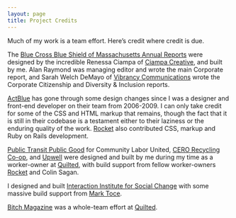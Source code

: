 ```yaml
---
layout: page
title: Project Credits
---
```


Much of my work is a team effort. Here’s credit where credit is due.

The [Blue Cross Blue Shield of Massachusetts Annual Reports](http://www.bluecrossma.com/together2014) were designed by the incredible Renessa Ciampa of [Ciampa Creative](http://www.ciampacreative.com), and built by me. Alan Raymond was managing editor and wrote the main Corporate report, and Sarah Welch DeMayo of [Vibrancy Communications](http://www.vibrancycom.com) wrote the Corporate Citizenship and Diversity & Inclusion reports.

[ActBlue](http://www.actblue.com) has gone through some design changes since I was a designer and front-end developer on their team from 2006-2009. I can only take credit for some of the CSS and HTML markup that remains, though the fact that it is still in their codebase is a testament either to their laziness or the enduring quality of the work. [Rocket](https://twitter.com/rocket_nova) also contributed CSS, markup and Ruby on Rails development.

[Public Transit Public Good](http://www.publictransitpublicgood.org) for Community Labor United, [CERO Recycling Co-op](http://www.cero.coop), and [Upwell](http://www.upwell.us) were designed and built by me during my time as a worker-owner at [Quilted](http://quilted.coop), with build support from fellow worker-owners [Rocket](https://twitter.com/rocket_nova) and Colin Sagan.

I designed and built [Interaction Institute for Social Change](http://www.interactioninstitute.org) with some massive build support from [Mark Toce](http://www.marktoce.com).

[Bitch Magazine](http://www.bitchmagazine.org) was a whole-team effort at [Quilted](http://quilted.coop).